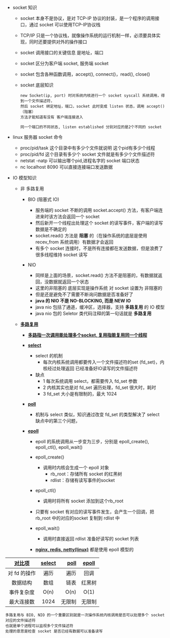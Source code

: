 - socket 知识
    * socket 本身不是协议，是对 TCP-IP 协议的封装，是一个程序的调用接口，通过 socket 可以使用TCP-IP协议栈
    * TCP/IP 只是一个协议栈，就像操作系统的运行机制一样，必须要具体实现，同时还要提供对外的操作接口
    * socket 调用接口的关键信息 是地址，端口
    * socket 区分为客户端 socket, 服务端 socket
    * socket 包含各种函数调用，accept(), connect()，read(), close()
    
    * socket 底层知识
        ```
        new Socket(ip, port) 时对系统内核进行一个 socket syscall 系统调用，得到一个文件描述符，
        然后 socket 绑定地址，端口，socket 此时变成 listen 状态，调用 accept() （阻塞）
        方法才能知道有没有 客户端连接进入
        
        同一个端口的不同状态, listen established 分别对应的是2个不同的 socket
        ```
- linux 服务器 socket 命令
    * proc/pid/task  这个目录中有多少个文件就说明 这个pid有多少个线程
    * proc/pid/fd    这个目录有多少个 socket 文件就是有多少个文件描述符
    * netstat -natp  可以输出哪个pid,进程名字的 socket 端口状态
    * nc localhost 8090 可以直接连接端口发送数据

- IO 模型知识

    * 非 多路复用
        * BIO (阻塞式 IO)
            - 服务端的 socket 不断的调用 socket.accept() 方法，有客户端连进来时该方法会返回一个 socket
            - 然后新开一个线程出处理这个 socket 的读写事件，客户端的读写数据是不确定的
            - socket.read() 方法是 **阻塞** 的（在操作系统的底层是使用 recev_from 系统调用）有数据才会返回
            - 有多个 socket 连接时，不是所有连接都在发送数据，但是浪费了很多线程维持 socket 读写
        
        * NIO
            - 同样是上面的场景，socket.read() 方法不是阻塞的，有数据就返回，没数据就返回一个状态
            - 这里的非阻塞的 底层实现是操作系统 对 socket 设置为 非阻塞的
            - 但是还是避免不了需要不断询问数据是否准备好了
            - **java 的 NIO 不是 NO-BLOCKING, 而是 NEW IO**
            - java nio 包括了通道，缓冲区，选择器，支持 **多路复用** 的 IO 模型
            - java nio 包的 Seletor 类代码注释的第一句话就是 **多路复用**
        
    * **[多路复用](#)**
        - **[多路指一次调用能处理多个socket, 复用指能复用同一个线程](#)**
        
        - **[select](#)**
            - select 的机制
                * 每次内核系统调用都要传入一个文件描述符的set (fd_set)，内核经过处理返回
                    已经准备好IO读写的文件描述符
            - 缺点
                * 1 每次系统调用 select，都需要传入 fd_set 参数
                * 2 内核其实也是对 fd_set 遍历处理，fd_set 很大时，耗时
                * 3 fd_set 大小是有限制的，最大 1024
        - **[poll](#)**
            - 机制与 select 类似，知识通过改变 fd_set 的类型解决了 select 缺点中的第三个问题，
        
        - **[epoll](#)**
            - epoll 的系统调用从一步变为三步，分别是 epoll_create(), epoll_ctl(), epoll_wait()
            - epoll_create() 
                - 调用时内核会生成一个 epoll 对象
                    - rb_root：存储所有 socket 的红黑树 
                    - rdlist：存储有读写事件的socket
            - epoll_ctl() 
                - 调用时将所有 socket 添加到这个rb_root
            - 只要有 socket 有对应的读写事件发生，会产生一个回调，把 rb_root 中的对应的socket 复制到 rdlist 中
            - epoll_wait()
                - 调用时直接返回 rdlist 准备好读写的 socket 列表
                
            - **[nginx, redis, netty(linux)](#epoll)** 都是使用 epoll 模型的
    

| **[对比项](#对比项)** | **[select](#select)** | **[poll](#poll)** | **[epoll](#epoll)** |
|:-----------:|:---------------:|----:|:---:|
| 对 fd 的操作 | 遍历 | 遍历| 回调 |
| 数据结构 | 数组 | 链表 | 红黑树 |
| 事件复杂度 | O(n) | O(n) | O(1) |
| 最大连接数 | 1024 | 无限制 | 无限制 |


```
多路复用与 BIO, NIO 的一个重要区别就是一次操作系统内核调用是否可以处理多个 socket 对应的文件描述符
也就是单个进程可以监视多个文件描述符
处理的意思是检查 socket 是否已经有数据可以准备读写
``` 
